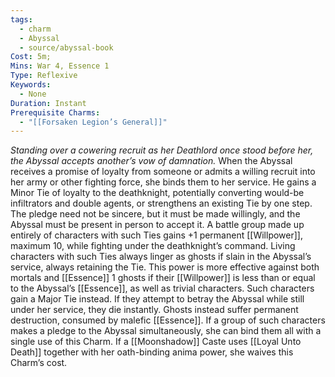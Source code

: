 ```yaml
---
tags:
  - charm
  - Abyssal
  - source/abyssal-book
Cost: 5m; 
Mins: War 4, Essence 1
Type: Reflexive
Keywords:
  - None
Duration: Instant
Prerequisite Charms:
  - "[[Forsaken Legion’s General]]"
---
```

*Standing over a cowering recruit as her Deathlord once stood before her, the Abyssal accepts another’s vow of damnation.*
When the Abyssal receives a promise of loyalty from someone or admits a willing recruit into her army or other fighting force, she binds them to her service. He gains a Minor Tie of loyalty to the deathknight, potentially converting would-be infiltrators and double agents, or strengthens an existing Tie by one step.
The pledge need not be sincere, but it must be made willingly, and the Abyssal must be present in person to accept it.
A battle group made up entirely of characters with such Ties gains +1 permanent [[Willpower]], maximum 10, while fighting under the deathknight’s command. Living characters with such Ties always linger as ghosts if slain in the Abyssal’s service, always retaining the Tie.
This power is more effective against both mortals and [[Essence]] 1 ghosts if their [[Willpower]] is less than or equal to the Abyssal’s [[Essence]], as well as trivial characters. Such characters gain a Major Tie instead. If they attempt to betray the Abyssal while still under her service, they die instantly. Ghosts instead suffer permanent destruction, consumed by malefic [[Essence]]. If a group of such characters makes a pledge to the Abyssal simultaneously, she can bind them all with a single use of this Charm.
If a [[Moonshadow]] Caste uses [[Loyal Unto Death]] together with her oath-binding anima power, she waives this Charm’s cost.